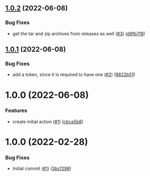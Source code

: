 ## [1.0.2](https://github.com/catalystsquad/action-upload-chart-registry/compare/v1.0.1...v1.0.2) (2022-06-08)


### Bug Fixes

* get the tar and zip archives from releases as well ([#3](https://github.com/catalystsquad/action-upload-chart-registry/issues/3)) ([d9fb7f8](https://github.com/catalystsquad/action-upload-chart-registry/commit/d9fb7f844e39ec1ab367c610ff23bd5d42507d04))

## [1.0.1](https://github.com/catalystsquad/action-upload-chart-registry/compare/v1.0.0...v1.0.1) (2022-06-08)


### Bug Fixes

* add a token, since it is required to have one ([#2](https://github.com/catalystsquad/action-upload-chart-registry/issues/2)) ([8822b51](https://github.com/catalystsquad/action-upload-chart-registry/commit/8822b51c91df8cecd1ddffd1d35ea6f5f218324a))

# 1.0.0 (2022-06-08)


### Features

* create initial action ([#1](https://github.com/catalystsquad/action-upload-chart-registry/issues/1)) ([cbca5b8](https://github.com/catalystsquad/action-upload-chart-registry/commit/cbca5b883d810df08b510f9ec9e31b87d634e31a))

# 1.0.0 (2022-02-28)


### Bug Fixes

* Initial commit ([#1](https://github.com/catalystsquad/action-composite-action-template/issues/1)) ([3bcf298](https://github.com/catalystsquad/action-composite-action-template/commit/3bcf298630471c46d9f9a1f3a24c2c15342e1855))
